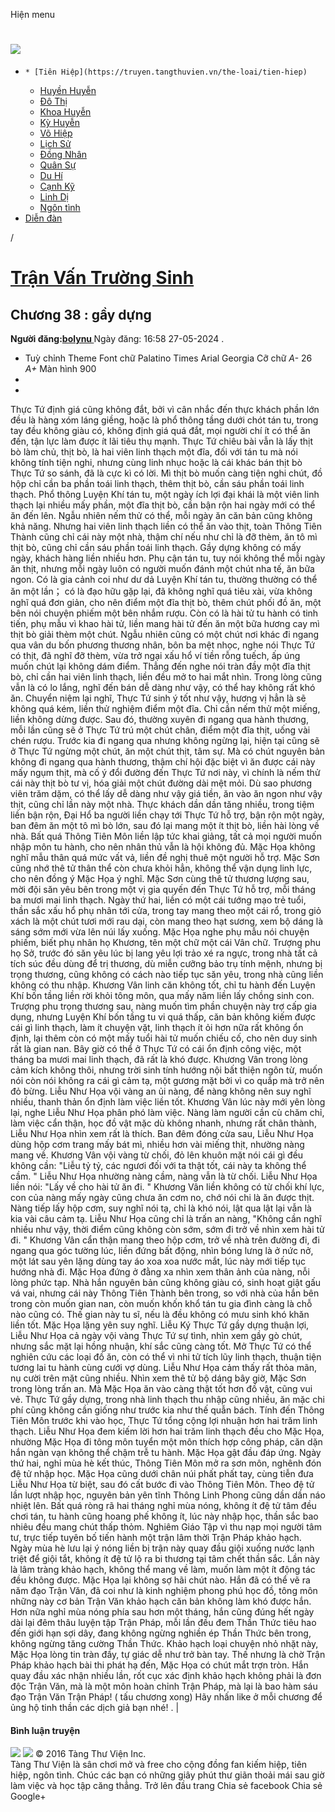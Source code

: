 Hiện menu
# [ ![](https://truyen.tangthuvien.vn/images/logo-web-gray.png) ](https://truyen.tangthuvien.vn "doc truyen")
  *     * [Tiên Hiệp](https://truyen.tangthuvien.vn/the-loai/tien-hiep)
    * [Huyền Huyễn](https://truyen.tangthuvien.vn/the-loai/huyen-huyen)
    * [Đô Thị](https://truyen.tangthuvien.vn/the-loai/do-thi)
    * [Khoa Huyễn](https://truyen.tangthuvien.vn/the-loai/khoa-huyen)
    * [Kỳ Huyễn](https://truyen.tangthuvien.vn/the-loai/ky-huyen)
    * [Võ Hiệp](https://truyen.tangthuvien.vn/the-loai/vo-hiep)
    * [Lịch Sử](https://truyen.tangthuvien.vn/the-loai/lich-su)
    * [Đồng Nhân](https://truyen.tangthuvien.vn/the-loai/dong-nhan)
    * [Quân Sự](https://truyen.tangthuvien.vn/the-loai/quan-su)
    * [Du Hí](https://truyen.tangthuvien.vn/the-loai/du-hi)
    * [Cạnh Kỹ](https://truyen.tangthuvien.vn/the-loai/canh-ky)
    * [Linh Dị](https://truyen.tangthuvien.vn/the-loai/linh-di)
    * [Ngôn tình](https://ngontinh.tangthuvien.vn/)
  * [Diễn đàn](http://tangthuvien.vn/forum)


/
# [Trận Vấn Trường Sinh](https://truyen.tangthuvien.vn/doc-truyen/tran-van-truong-sinh "Trận Vấn Trường Sinh")
## Chương 38 : gầy dựng
**Người đăng:[bolynu ](https://truyen.tangthuvien.vn/converter/bolynu)**
Ngày đăng: 16:58 27-05-2024
. 
  * Tuỳ chỉnh
Theme
Font chữ
Palatino Times Arial Georgia
Cỡ chữ
_A-_ 26 _A+_
Màn hình
900
  * [](https://truyen.tangthuvien.vn/doc-truyen/tran-van-truong-sinh/chuong-38#list-comment "Bình luận")
  * [](https://truyen.tangthuvien.vn/nap-xu "Nạp tiền")


Thực Tứ định giá cũng không đắt, bởi vì cân nhắc đến thực khách phần lớn đều là hàng xóm láng giềng, hoặc là phổ thông tầng dưới chót tán tu, trong tay đều không giàu có, không định giá quá đắt, mọi người chí ít có thể ăn đến, tận lực làm được ít lãi tiêu thụ mạnh. Thực Tứ chiêu bài vẫn là lấy thịt bò làm chủ, thịt bò, là hai viên linh thạch một đĩa, đối với tán tu mà nói không tính tiện nghi, nhưng cùng linh nhục hoặc là cái khác bán thịt bò Thực Tứ so sánh, đã là cực kì có lời. Mì thịt bò muốn càng tiện nghi chút, đồ hộp chỉ cần ba phần toái linh thạch, thêm thịt bò, cần sáu phần toái linh thạch. Phổ thông Luyện Khí tán tu, một ngày ích lợi đại khái là một viên linh thạch lại nhiều mấy phần, một đĩa thịt bò, cần bận rộn hai ngày mới có thể ăn đến lên. Ngẫu nhiên nếm thử có thể, mỗi ngày ăn căn bản cũng không khả năng. Nhưng hai viên linh thạch liền có thể ăn vào thịt, toàn Thông Tiên Thành cũng chỉ cái này một nhà, thậm chí nếu như chỉ là đỡ thèm, ăn tô mì thịt bò, cũng chỉ cần sáu phần toái linh thạch. Gầy dựng không có mấy ngày, khách hàng liền nhiều hơn. Phụ cận tán tu, tuy nói không thể mỗi ngày ăn thịt, nhưng mỗi ngày luôn có người muốn đánh một chút nha tế, ăn bữa ngon. Có là gia cảnh coi như dư dả Luyện Khí tán tu, thường thường có thể ăn một lần； có là đạo hữu gặp lại, đã không nghĩ quá tiêu xài, vừa không nghĩ quá đơn giản, cho nên điểm một đĩa thịt bò, thêm chút phối đồ ăn, một bên nói chuyện phiếm một bên nhắm rượu. Còn có là hài tử tu hành có tinh tiến, phụ mẫu vì khao hài tử, liền mang hài tử đến ăn một bữa hương cay mì thịt bò giải thèm một chút. Ngẫu nhiên cũng có một chút nơi khác đi ngang qua vân du bốn phương thương nhân, bôn ba mệt nhọc, nghe nói Thực Tứ có thịt, đã nghĩ đỡ thèm, vừa trở ngại xấu hổ ví tiền rỗng tuếch, ấp úng muốn chút lại không dám điểm. Thẳng đến nghe nói tràn đầy một đĩa thịt bò, chỉ cần hai viên linh thạch, liền đều mở to hai mắt nhìn. Trong lòng cũng vẫn là có lo lắng, nghĩ đến bán dễ dàng như vậy, có thể hay không rất khó ăn. Chuyển niệm lại nghĩ, Thực Tứ sinh ý tốt như vậy, hương vị hẳn là sẽ không quá kém, liền thử nghiệm điểm một đĩa. Chỉ cần nếm thử một miếng, liền không dừng được. Sau đó, thường xuyên đi ngang qua hành thương, mỗi lần cũng sẽ ở Thực Tứ trú một chút chân, điểm một đĩa thịt, uống vài chén rượu. Trước kia đi ngang qua nhưng không ngừng lại, hiện tại cũng sẽ ở Thực Tứ ngừng một chút, ăn một chút thịt, tâm sự. Mà có chút nguyên bản không đi ngang qua hành thương, thậm chí hội đặc biệt vì ăn được cái này mấy ngụm thịt, mà cố ý đổi đường đến Thực Tứ nơi này, vì chính là nếm thử cái này thịt bò tư vị, hóa giải một chút đường dài mệt mỏi. Dù sao phương viên trăm dặm, có thể lấy dễ dàng như vậy giá tiền, ăn vào ăn ngon như vậy thịt, cũng chỉ lần này một nhà. Thực khách dần dần tăng nhiều, trong tiệm liền bận rộn, Đại Hổ ba người liền chạy tới Thực Tứ hỗ trợ, bận rộn một ngày, ban đêm ăn một tô mì bò lớn, sau đó lại mang một ít thịt bò, liền hài lòng về nhà. Bất quá Thông Tiên Môn liền lập tức khai giảng, tất cả mọi người muốn nhập môn tu hành, cho nên nhân thủ vẫn là hội không đủ. Mặc Họa không nghĩ mẫu thân quá mức vất vả, liền đề nghị thuê một người hỗ trợ. Mặc Sơn cũng nhớ thê tử thân thể còn chưa khỏi hẳn, không thể vận dụng linh lực, cho nên đồng ý Mặc Họa ý nghĩ. Mặc Sơn cùng thê tử thương lượng sau, mời đội săn yêu bên trong một vị gia quyến đến Thực Tứ hỗ trợ, mỗi tháng ba mươi mai linh thạch. Ngày thứ hai, liền có một cái tướng mạo trẻ tuổi, thần sắc xấu hổ phụ nhân tới cửa, trong tay mang theo một cái rổ, trong giỏ xách là một chút tươi mới rau dại, còn mang theo hạt sương, xem bộ dáng là sáng sớm mới vừa lên núi lấy xuống. Mặc Họa nghe phụ mẫu nói chuyện phiếm, biết phụ nhân họ Khương, tên một chữ một cái Vân chữ. Trượng phu họ Sở, trước đó săn yêu lúc bị lang yêu lợi trảo xé ra ngực, trong nhà tất cả tích súc đều dùng để trị thương, dù miễn cưỡng bảo trụ tính mệnh, nhưng bị trọng thương, cũng không có cách nào tiếp tục săn yêu, trong nhà cũng liền không có thu nhập. Khương Vân linh căn không tốt, chỉ tu hành đến Luyện Khí bốn tầng liền rời khỏi tông môn, qua mấy năm liền lấy chồng sinh con. Trượng phu trọng thương sau, nàng muốn tìm phần chuyện này trợ cấp gia dụng, nhưng Luyện Khí bốn tầng tu vi quá thấp, căn bản không kiếm được cái gì linh thạch, làm ít chuyện vặt, linh thạch ít ỏi hơn nữa rất không ổn định, lại thêm còn có một mấy tuổi hài tử muốn chiếu cố, cho nên duy sinh rất là gian nan. Bây giờ có thể ở Thực Tứ có cái ổn định công việc, một tháng ba mươi mai linh thạch, đã rất là khó được. Khương Vân trong lòng cảm kích không thôi, nhưng trời sinh tính hướng nội bất thiện ngôn từ, muốn nói còn nói không ra cái gì cảm tạ, một gương mặt bởi vì co quắp mà trở nên đỏ bừng. Liễu Như Họa vội vàng an ủi nàng, để nàng không nên suy nghĩ nhiều, thanh thản ổn định làm việc liền tốt. Khương Vân lúc này mới yên lòng lại, nghe Liễu Như Họa phân phó làm việc. Nàng làm người cần cù chăm chỉ, làm việc cẩn thận, học đồ vật mặc dù không nhanh, nhưng rất chân thành, Liễu Như Họa nhìn xem rất là thích. Ban đêm đóng cửa sau, Liễu Như Họa dùng hộp cơm trang mấy bát mì, nhiều hơn vài miếng thịt, nhường nàng mang về. Khương Vân vội vàng từ chối, đỏ lên khuôn mặt nói cái gì đều không cần: "Liễu tỷ tỷ, các ngươi đối với ta thật tốt, cái này ta không thể cầm. " Liễu Như Họa nhường nàng cầm, nàng vẫn là từ chối. Liễu Như Họa liền nói: "Lấy về cho hài tử ăn đi. " Khương Vân liền không có từ chối khí lực, con của nàng mấy ngày cũng chưa ăn cơm no, chớ nói chi là ăn được thịt. Nàng tiếp lấy hộp cơm, suy nghĩ nói tạ, chỉ là khó nói, lật qua lật lại vẫn là kia vài câu cảm tạ. Liễu Như Họa cũng chỉ là trấn an nàng, "Không cần nghĩ nhiều như vậy, thời điểm cũng không còn sớm, sớm đi trở về nhìn xem hài tử đi. " Khương Vân cẩn thận mang theo hộp cơm, trở về nhà trên đường đi, đi ngang qua góc tường lúc, liền đứng bất động, nhìn bóng lưng là ở nức nở, một lát sau yên lặng dùng tay áo xoa xoa nước mắt, lúc này mới tiếp tục hướng nhà đi. Mặc Họa đứng ở đằng xa nhìn xem thân ảnh của nàng, nỗi lòng phức tạp. Nhà hắn nguyên bản cũng không giàu có, sinh hoạt giật gấu vá vai, nhưng cái này Thông Tiên Thành bên trong, so với nhà của hắn bên trong còn muốn gian nan, còn muốn khốn khổ tán tu gia đình càng là chỗ nào cũng có. Thế gian này tu sĩ, nếu là đều không có mưu sinh khó khăn liền tốt. Mặc Họa lặng yên suy nghĩ. Liễu Ký Thực Tứ gầy dựng thuận lợi, Liễu Như Họa cả ngày vội vàng Thực Tứ sự tình, nhìn xem gầy gò chút, nhưng sắc mặt lại hồng nhuận, khí sắc cũng càng tốt. Mở Thực Tứ có thể nghiên cứu các loại đồ ăn, còn có thể vì nhi tử tích lũy linh thạch, thuận tiện tương lai tu hành cùng cưới vợ dùng. Liễu Như Họa cảm thấy rất thỏa mãn, nụ cười trên mặt cũng nhiều. Nhìn xem thê tử bộ dáng bây giờ, Mặc Sơn trong lòng trấn an. Mà Mặc Họa ăn vào càng thật tốt hơn đồ vật, cũng vui vẻ. Thực Tứ gầy dựng, trong nhà linh thạch thu nhập cũng nhiều, ăn mặc chi phí cũng không cần giống như trước kia như thế quẫn bách. Tính đến Thông Tiên Môn trước khi vào học, Thực Tứ tổng cộng lợi nhuận hơn hai trăm linh thạch. Liễu Như Họa đem kiếm lời hơn hai trăm linh thạch đều cho Mặc Họa, nhường Mặc Họa đi tông môn tuyển một môn thích hợp công pháp, căn dặn hắn ngàn vạn không thể chậm trễ tu hành. Mặc Họa gật đầu đáp ứng. Ngày thứ hai, nghỉ mùa hè kết thúc, Thông Tiên Môn mở ra sơn môn, nghênh đón đệ tử nhập học. Mặc Họa cũng dưới chân núi phất phất tay, cùng tiễn đưa Liễu Như Họa từ biệt, sau đó cất bước đi vào Thông Tiên Môn. Theo đệ tử lần lượt nhập học, nguyên bản yên tĩnh Thông Linh Phong cũng dần dần náo nhiệt lên. Bất quá ròng rã hai tháng nghỉ mùa nóng, không ít đệ tử tâm đều chơi tán, tu hành cũng hoang phế không ít, lúc này nhập học, thần sắc bao nhiêu đều mang chút thấp thỏm. Nghiêm Giáo Tập vì thu nạp mọi người tâm tư, trực tiếp tuyên bố tiến hành một trận lâm thời Trận Pháp khảo hạch. Ngày mùa hè lưu lại ý nóng liền bị trận này quay đầu giội xuống nước lạnh triệt để giội tắt, không ít đệ tử lộ ra bi thương tại tâm chết thần sắc. Lần này là lâm tràng khảo hạch, không thể mang về làm, muốn làm một ít động tác đều không được. Mặc Họa lại không sợ hãi chút nào. Hắn đã có thể vẽ ra năm đạo Trận Văn, đã coi như là kinh nghiệm phong phú học đồ, tông môn những này cơ bản Trận Văn khảo hạch căn bản không làm khó được hắn. Hơn nữa nghỉ mùa nóng phía sau hơn một tháng, hắn cũng đúng hết ngày dài lại đêm thâu luyện tập Trận Pháp, mỗi lần đều đem Thần Thức tiêu hao đến giới hạn sợi dây, đang không ngừng nghiền ép Thần Thức bên trong, không ngừng tăng cường Thần Thức. Khảo hạch loại chuyện nhỏ nhặt này, Mặc Họa lòng tin tràn đầy, tự giác dễ như trở bàn tay. Thế nhưng là chờ Trận Pháp khảo hạch bài thi phát hạ đến, Mặc Họa có chút mắt trợn tròn. Hắn quay đầu xác nhận nhiều lần, rốt cục xác định khảo hạch không phải là đơn độc Trận Văn, mà là một môn hoàn chỉnh Trận Pháp, mà lại là bao hàm sáu đạo Trận Văn Trận Pháp! ( tấu chương xong) 
Hãy nhấn like ở mỗi chương để ủng hộ tinh thần các dịch giả bạn nhé!
. 
|
#### Bình luận truyện
![](https://truyen.tangthuvien.vn/images/ajax-loader-tr.gif)
![](https://truyen.tangthuvien.vn/images/logo-web-gray.png)
© 2016 Tàng Thư Viện Inc.  
Tàng Thư Viện là sân chơi mở và free cho cộng đồng fan kiếm hiệp, tiên hiệp, ngôn tình. Chúc các bạn có những giây phút thư giãn thoải mái sau giờ làm việc và học tập căng thẳng. 
Trở lên đầu trang
Chia sẻ facebook
Chia sẻ Google+
